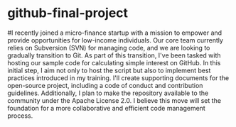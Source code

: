 # github-final-project
#I recently joined a micro-finance startup with a mission to empower and provide opportunities for low-income individuals. 
Our core team currently relies on Subversion (SVN) for managing code, and we are looking to gradually transition to Git. 
As part of this transition, I've been tasked with hosting our sample code for calculating simple interest on GitHub.
In this initial step, I aim not only to host the script but also to implement best practices introduced in my training.
I'll create supporting documents for the open-source project, including a code of conduct and contribution guidelines.
Additionally, I plan to make the repository available to the community under the Apache License 2.0.
I believe this move will set the foundation for a more collaborative and efficient code management process.
